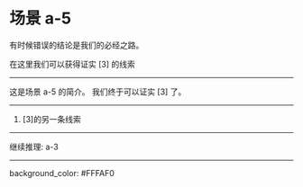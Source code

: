# 场景 a-5

有时候错误的结论是我们的必经之路。

在这里我们可以获得证实 \[3\] 的线索

---
这是场景 a-5 的简介。
我们终于可以证实 [3] 了。

---
1. [3]的另一条线索

---
继续推理: a-3

---
background_color: #FFFAF0
